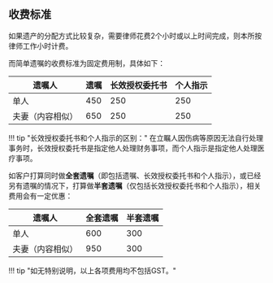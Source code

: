 
## 收费标准

如果遗产的分配方式比较复杂，需要律师花费2个小时或以上时间完成，则本所按律师工作小时计费。

而简单遗嘱的收费标准为固定费用制，具体如下：

<table class="styled-table">
    <thead>
    <tr>
        <th>遗嘱人</th>
        <th>遗嘱</th>
        <th>长效授权委托书</th>
        <th>个人指示</th>
    </tr>
    </thead>
    <tbody>
    <tr>
        <td>单人</td>
        <td>450</td>
        <td>250</td>
        <td>250</td>
    </tr>
    <tr>
        <td>夫妻（内容相似）</td>
        <td>650</td>
        <td>250</td>
        <td>250</td>
    </tr>
    </tbody>
</table>

!!! tip "长效授权委托书和个人指示的区别："
    在立瞩人因伤病等原因无法自行处理事务时，长效授权委托书是指定他人处理财务事项，而个人指示是指定他人处理医疗事项。

如客户打算同时做**全套遗嘱**（即包括遗嘱、长效授权委托书和个人指示），或已经另有遗嘱的情况下，打算做**半套遗嘱**（仅包括长效授权委托书和个人指示），相关费用会有一定优惠：


<table class="styled-table">
    <thead>
    <tr>
        <th>遗嘱人</th>
        <th>全套遗嘱</th>
        <th>半套遗嘱</th>
    </tr>
    </thead>
    <tbody>
    <tr>
        <td>单人</td>
        <td>600</td>
        <td>300</td>
    </tr>
    <tr>
        <td>夫妻（内容相似）</td>
        <td>950</td>
        <td>300</td>
    </tr>
    </tbody>
</table>


!!! tip "如无特别说明，以上各项费用均不包括GST。"
